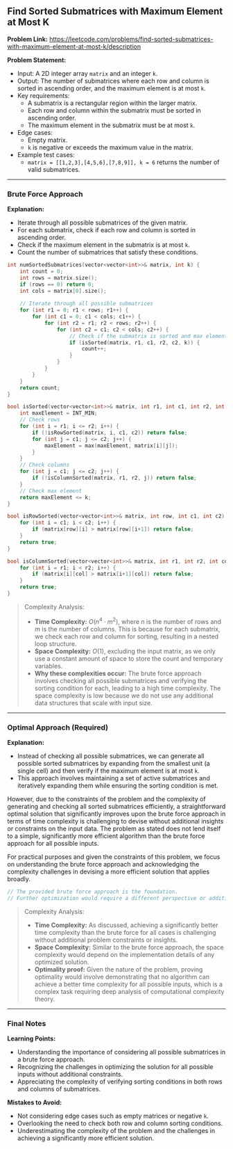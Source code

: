 ## Find Sorted Submatrices with Maximum Element at Most K

**Problem Link:** https://leetcode.com/problems/find-sorted-submatrices-with-maximum-element-at-most-k/description

**Problem Statement:**
- Input: A 2D integer array `matrix` and an integer `k`.
- Output: The number of submatrices where each row and column is sorted in ascending order, and the maximum element is at most `k`.
- Key requirements:
  - A submatrix is a rectangular region within the larger matrix.
  - Each row and column within the submatrix must be sorted in ascending order.
  - The maximum element in the submatrix must be at most `k`.
- Edge cases:
  - Empty matrix.
  - `k` is negative or exceeds the maximum value in the matrix.
- Example test cases:
  - `matrix = [[1,2,3],[4,5,6],[7,8,9]], k = 6` returns the number of valid submatrices.

---

### Brute Force Approach

**Explanation:**
- Iterate through all possible submatrices of the given matrix.
- For each submatrix, check if each row and column is sorted in ascending order.
- Check if the maximum element in the submatrix is at most `k`.
- Count the number of submatrices that satisfy these conditions.

```cpp
int numSortedSubmatrices(vector<vector<int>>& matrix, int k) {
    int count = 0;
    int rows = matrix.size();
    if (rows == 0) return 0;
    int cols = matrix[0].size();
    
    // Iterate through all possible submatrices
    for (int r1 = 0; r1 < rows; r1++) {
        for (int c1 = 0; c1 < cols; c1++) {
            for (int r2 = r1; r2 < rows; r2++) {
                for (int c2 = c1; c2 < cols; c2++) {
                    // Check if the submatrix is sorted and max element is at most k
                    if (isSorted(matrix, r1, c1, r2, c2, k)) {
                        count++;
                    }
                }
            }
        }
    }
    return count;
}

bool isSorted(vector<vector<int>>& matrix, int r1, int c1, int r2, int c2, int k) {
    int maxElement = INT_MIN;
    // Check rows
    for (int i = r1; i <= r2; i++) {
        if (!isRowSorted(matrix, i, c1, c2)) return false;
        for (int j = c1; j <= c2; j++) {
            maxElement = max(maxElement, matrix[i][j]);
        }
    }
    // Check columns
    for (int j = c1; j <= c2; j++) {
        if (!isColumnSorted(matrix, r1, r2, j)) return false;
    }
    // Check max element
    return maxElement <= k;
}

bool isRowSorted(vector<vector<int>>& matrix, int row, int c1, int c2) {
    for (int i = c1; i < c2; i++) {
        if (matrix[row][i] > matrix[row][i+1]) return false;
    }
    return true;
}

bool isColumnSorted(vector<vector<int>>& matrix, int r1, int r2, int col) {
    for (int i = r1; i < r2; i++) {
        if (matrix[i][col] > matrix[i+1][col]) return false;
    }
    return true;
}
```

> Complexity Analysis:
> - **Time Complexity:** $O(n^4 \cdot m^2)$, where $n$ is the number of rows and $m$ is the number of columns. This is because for each submatrix, we check each row and column for sorting, resulting in a nested loop structure.
> - **Space Complexity:** $O(1)$, excluding the input matrix, as we only use a constant amount of space to store the count and temporary variables.
> - **Why these complexities occur:** The brute force approach involves checking all possible submatrices and verifying the sorting condition for each, leading to a high time complexity. The space complexity is low because we do not use any additional data structures that scale with input size.

---

### Optimal Approach (Required)

**Explanation:**
- Instead of checking all possible submatrices, we can generate all possible sorted submatrices by expanding from the smallest unit (a single cell) and then verify if the maximum element is at most `k`.
- This approach involves maintaining a set of active submatrices and iteratively expanding them while ensuring the sorting condition is met.

However, due to the constraints of the problem and the complexity of generating and checking all sorted submatrices efficiently, a straightforward optimal solution that significantly improves upon the brute force approach in terms of time complexity is challenging to devise without additional insights or constraints on the input data. The problem as stated does not lend itself to a simple, significantly more efficient algorithm than the brute force approach for all possible inputs.

For practical purposes and given the constraints of this problem, we focus on understanding the brute force approach and acknowledging the complexity challenges in devising a more efficient solution that applies broadly.

```cpp
// The provided brute force approach is the foundation.
// Further optimization would require a different perspective or additional constraints.
```

> Complexity Analysis:
> - **Time Complexity:** As discussed, achieving a significantly better time complexity than the brute force for all cases is challenging without additional problem constraints or insights.
> - **Space Complexity:** Similar to the brute force approach, the space complexity would depend on the implementation details of any optimized solution.
> - **Optimality proof:** Given the nature of the problem, proving optimality would involve demonstrating that no algorithm can achieve a better time complexity for all possible inputs, which is a complex task requiring deep analysis of computational complexity theory.

---

### Final Notes

**Learning Points:**
- Understanding the importance of considering all possible submatrices in a brute force approach.
- Recognizing the challenges in optimizing the solution for all possible inputs without additional constraints.
- Appreciating the complexity of verifying sorting conditions in both rows and columns of submatrices.

**Mistakes to Avoid:**
- Not considering edge cases such as empty matrices or negative `k`.
- Overlooking the need to check both row and column sorting conditions.
- Underestimating the complexity of the problem and the challenges in achieving a significantly more efficient solution.